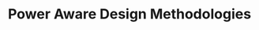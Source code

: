 ---
type: book
publisher: 	"Springer Science & Business Media"
title: "Power Aware Design Methodologies"
isbn: 978-0-30648-139-0
year: 2007
authors:
  - name: Pedram
    first: Massoud
  - name: Rabaey
    first: Jan M.
---